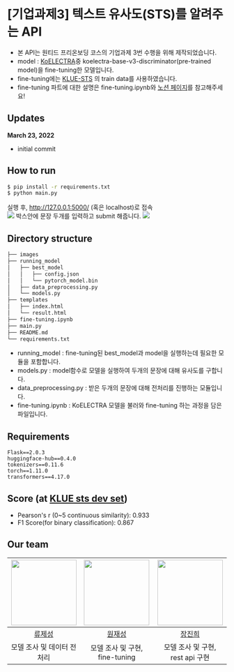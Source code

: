 # [기업과제3] 텍스트 유사도(STS)를 알려주는 API
* 본 API는 원티드 프리온보딩 코스의 기업과제 3번 수행을 위해 제작되었습니다.
* model : [KoELECTRA](https://github.com/monologg/KoELECTRA)중 koelectra-base-v3-discriminator(pre-trained model)을 fine-tuning한 모델입니다. 
* fine-tuning에는 [KLUE-STS](https://klue-benchmark.com/tasks/67/overview/description) 의 train data를 사용하였습니다.
* fine-tuning 파트에 대한 설명은 fine-tuning.ipynb와 [노션 페이지](https://scandalous-ulna-3f2.notion.site/KLUE-STS-e83ecced1c1c441da352f2984680f951)를 참고해주세요!

## Updates
**March 23, 2022**
* initial commit 

## How to run
```bash
$ pip install -r requirements.txt
$ python main.py
```
실행 후, http://127.0.0.1:5000/ (혹은 localhost)로 접속   
<img src="images/input_image.png">
박스안에 문장 두개를 입력하고 submit 해줍니다.
<img src="images/result_image.png">

## Directory structure
```bash
├── images
├── running_model
│   ├── best_model
│   │   ├── config.json
│   │   └── pytorch_model.bin
│   ├── data_preprocessing.py
│   └── models.py
├── templates
│   ├── index.html
│   └── result.html
├── fine-tuning.ipynb
├── main.py
├── README.md
└── requirements.txt
``` 
* running_model : fine-tuning된 best_model과 model을 실행하는데 필요한 모듈을 포함합니다. 
* models.py : model함수로 모델을 실행하여 두개의 문장에 대해 유사도를 구합니다. 
* data_preprocessing.py : 받은 두개의 문장에 대해 전처리를 진행하는 모듈입니다. 
* fine-tuning.ipynb : KoELECTRA 모델을 불러와 fine-tuning 하는 과정을 담은 파일입니다.


## Requirements
```
Flask==2.0.3
huggingface-hub==0.4.0
tokenizers==0.11.6
torch==1.11.0
transformers==4.17.0
```
## Score (at [KLUE sts dev set](https://klue-benchmark.com/tasks/67/data/description))
- Pearson's r (0~5 continuous similarity): 0.933
- F1 Score(for binary classification): 0.867

## Our team
| <img src="https://avatars.githubusercontent.com/u/85736494?v=4" width="150"> | <img src="https://avatars.githubusercontent.com/u/86637320?v=4" width="150"> | <img src="https://avatars.githubusercontent.com/u/78654687?v=4" width="150"> |
|:--------:|:---------:|:---------:|
| [류제성](https://github.com/crosstar1228) | [원재성](https://github.com/Woodywarhol9) | [장진희](https://github.com/zzhenxi) |
| 모델 조사 및 데이터 전처리| 모델 조사 및 구현, fine-tuning | 모델 조사 및 구현, rest api 구현
